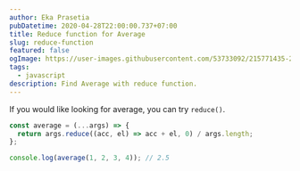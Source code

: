 ```yaml
---
author: Eka Prasetia
pubDatetime: 2020-04-28T22:00:00.737+07:00
title: Reduce function for Average
slug: reduce-function
featured: false
ogImage: https://user-images.githubusercontent.com/53733092/215771435-25408246-2309-4f8b-a781-1f3d93bdf0ec.png
tags:
  - javascript
description: Find Average with reduce function.
---
```


If you would like looking for average, you can try `reduce()`.

```js
const average = (...args) => {
  return args.reduce((acc, el) => acc + el, 0) / args.length;
};

console.log(average(1, 2, 3, 4)); // 2.5
```
